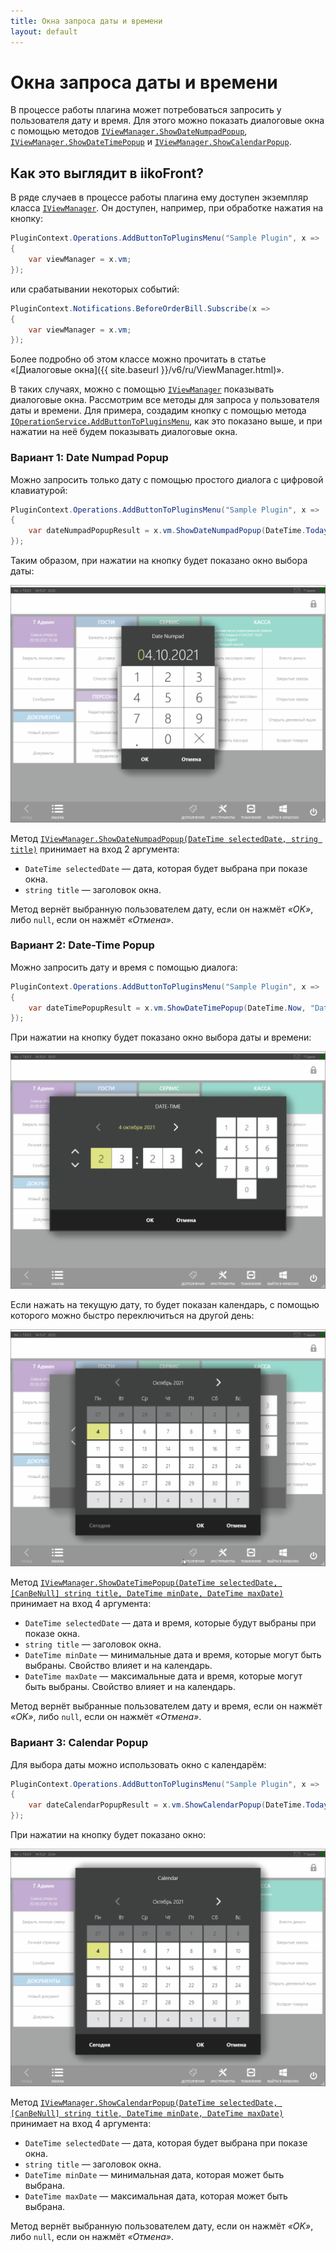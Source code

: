 ```yaml
---
title: Окна запроса даты и времени
layout: default
---
```

# Окна запроса даты и времени #

В процессе работы плагина может потребоваться запросить у пользователя дату и время. Для этого можно показать диалоговые окна с помощью методов [`IViewManager.ShowDateNumpadPopup`](https://iiko.github.io/front.api.sdk/v7/html/M_Resto_Front_Api_UI_IViewManager_ShowDateNumpadPopup.htm), [`IViewManager.ShowDateTimePopup`](https://iiko.github.io/front.api.sdk/v7/html/M_Resto_Front_Api_UI_IViewManager_ShowDateTimePopup.htm) и [`IViewManager.ShowCalendarPopup`](https://iiko.github.io/front.api.sdk/v7/html/M_Resto_Front_Api_UI_IViewManager_ShowCalendarPopup.htm).

## Как это выглядит в iikoFront?

В ряде случаев в процессе работы плагина ему доступен экземпляр класса [`IViewManager`](https://iiko.github.io/front.api.sdk/v7/html/T_Resto_Front_Api_UI_IViewManager.htm). Он доступен, например, при обработке нажатия на кнопку: 

```cs
PluginContext.Operations.AddButtonToPluginsMenu("Sample Plugin", x =>
{
    var viewManager = x.vm;
});
```

или срабатывании некоторых событий:

```cs
PluginContext.Notifications.BeforeOrderBill.Subscribe(x =>
{
	var viewManager = x.vm;
});
```

Более подробно об этом классе можно прочитать в статье «[Диалоговые окна]({{ site.baseurl }}/v6/ru/ViewManager.html)».

В таких случаях, можно с помощью [`IViewManager`](https://iiko.github.io/front.api.sdk/v7/html/T_Resto_Front_Api_UI_IViewManager.htm) показывать диалоговые окна. Рассмотрим все методы для запроса у пользователя даты и времени. Для примера, создадим кнопку с помощью метода [`IOperationService.AddButtonToPluginsMenu`](https://iiko.github.io/front.api.sdk/v7/html/M_Resto_Front_Api_IOperationService_AddButtonToPluginsMenu.htm), как это показано выше, и при нажатии на неё будем показывать диалоговые окна.

### Вариант 1: Date Numpad Popup

Можно запросить только дату с помощью простого диалога с цифровой клавиатурой:

```cs
PluginContext.Operations.AddButtonToPluginsMenu("Sample Plugin", x =>
{
    var dateNumpadPopupResult = x.vm.ShowDateNumpadPopup(DateTime.Today, "Date Numpad");
});
```

Таким образом, при нажатии на кнопку будет показано окно выбора даты:

![date-numpad-popup](../../img/showDateTimePopup/DateNumpadPopup.png)

Метод [`IViewManager.ShowDateNumpadPopup(DateTime selectedDate, string title)`](https://iiko.github.io/front.api.sdk/v7/html/M_Resto_Front_Api_UI_IViewManager_ShowDateNumpadPopup.htm) принимает на вход 2 аргумента:

- `DateTime selectedDate` — дата, которая будет выбрана при показе окна.
- `string title` — заголовок окна.

Метод вернёт выбранную пользователем дату, если он нажмёт *«OK»*, либо `null`, если он нажмёт *«Отмена»*.

### Вариант 2: Date-Time Popup

Можно запросить дату и время с помощью диалога:

```cs
PluginContext.Operations.AddButtonToPluginsMenu("Sample Plugin", x =>
{
    var dateTimePopupResult = x.vm.ShowDateTimePopup(DateTime.Now, "Date-Time", DateTime.Today, DateTime.Today.AddMonths(6));
});
```

При нажатии на кнопку будет показано окно выбора даты и времени:

![date-numpad-popup](../../img/showDateTimePopup/DateTimePopup.png)

Если нажать на текущую дату, то будет показан календарь, с помощью которого можно быстро переключиться на другой день:

![date-numpad-popup](../../img/showDateTimePopup/DateTimePopupCalendar.png)

Метод [`IViewManager.ShowDateTimePopup(DateTime selectedDate, [CanBeNull] string title, DateTime minDate, DateTime maxDate)`](https://iiko.github.io/front.api.sdk/v7/html/M_Resto_Front_Api_UI_IViewManager_ShowDateTimePopup.htm) принимает на вход 4 аргумента:

- `DateTime selectedDate` — дата и время, которые будут выбраны при показе окна.
- `string title` — заголовок окна.
- `DateTime minDate` — минимальные дата и время, которые могут быть выбраны. Свойство влияет и на календарь.
- `DateTime maxDate` — максимальные дата и время, которые могут быть выбраны. Свойство влияет и на календарь.

Метод вернёт выбранные пользователем дату и время, если он нажмёт *«OK»*, либо `null`, если он нажмёт *«Отмена»*.

### Вариант 3: Calendar Popup

Для выбора даты можно использовать окно с календарём:

```cs
PluginContext.Operations.AddButtonToPluginsMenu("Sample Plugin", x =>
{
    var dateCalendarPopupResult = x.vm.ShowCalendarPopup(DateTime.Today, "Calendar", DateTime.Today, DateTime.Today.AddMonths(6));
});
```

При нажатии на кнопку будет показано окно:

![date-numpad-popup](../../img/showDateTimePopup/CalendarPopup.png)

Метод [`IViewManager.ShowCalendarPopup(DateTime selectedDate, [CanBeNull] string title, DateTime minDate, DateTime maxDate)`](https://iiko.github.io/front.api.sdk/v7/html/M_Resto_Front_Api_UI_IViewManager_ShowCalendarPopup.htm) принимает на вход 4 аргумента:

- `DateTime selectedDate` — дата, которая будет выбрана при показе окна.
- `string title` — заголовок окна.
- `DateTime minDate` — минимальная дата, которая может быть выбрана.
- `DateTime maxDate` — максимальная дата, которая может быть выбрана.

Метод вернёт выбранную пользователем дату, если он нажмёт *«OK»*, либо `null`, если он нажмёт *«Отмена»*.